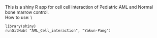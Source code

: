 This is a shiny R app for cell cell interaction of Pediatric AML and Normal bone marrow control. \
How to use: \
```
library(shiny)
runGitHub( "AML_Cell_interaction", "Yakun-Pang")
```
